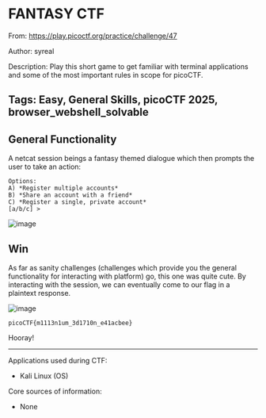 <h1>FANTASY CTF</h1>

From: https://play.picoctf.org/practice/challenge/47

Author: syreal

Description: Play this short game to get familiar with terminal applications and some of the most important rules in scope for picoCTF.

Tags: Easy, General Skills, picoCTF 2025, browser_webshell_solvable
---

<h2>General Functionality</h2>

A netcat session beings a fantasy themed dialogue which then prompts the user to take an action:
```
Options:
A) *Register multiple accounts*
B) *Share an account with a friend*
C) *Register a single, private account*
[a/b/c] >
```

![image](https://github.com/user-attachments/assets/e05a2377-eb29-4a87-9874-654e370c7107)

<h2> Win </h2>

As far as sanity challenges (challenges which provide you the general functionality for interacting with platform) go, this one was quite cute. By interacting with the session, we can eventually come to our flag in a plaintext response.

![image](https://github.com/user-attachments/assets/92e74598-eb3b-4275-a96e-2da3fd78d49f)

`picoCTF{m1113n1um_3d1710n_e41acbee}`

Hooray!

---

Applications used during CTF:

- Kali Linux (OS)

Core sources of information:

- None
